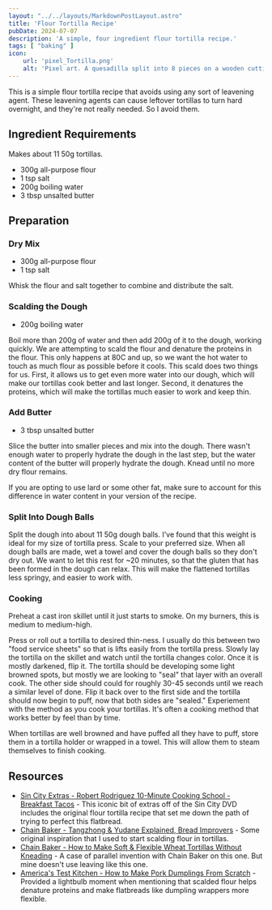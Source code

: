 ```yaml
---
layout: "../../layouts/MarkdownPostLayout.astro"
title: 'Flour Tortilla Recipe'
pubDate: 2024-07-07
description: 'A simple, four ingredient flour tortilla recipe.'
tags: [ "baking" ]
icon:
    url: 'pixel_Tortilla.png'
    alt: 'Pixel art. A quesadilla split into 8 pieces on a wooden cutting board. There is a green garnish and a stack of tortillas places beside the quesadilla.'
---
```


This is a simple flour tortilla recipe that avoids using any sort of leavening agent. These leavening agents can cause leftover tortillas to turn hard overnight, and they're not really needed. So I avoid them.

## Ingredient Requirements

Makes about 11 50g tortillas.

- 300g all-purpose flour
- 1 tsp salt
- 200g boiling water
- 3 tbsp unsalted butter

## Preparation

### Dry Mix

- 300g all-purpose flour
- 1 tsp salt

Whisk the flour and salt together to combine and distribute the salt.

### Scalding the Dough

- 200g boiling water

Boil more than 200g of water and then add 200g of it to the dough, working quickly. We are attempting to scald the flour and denature the proteins in the flour. This only happens at 80C and up, so we want the hot water to touch as much flour as possible before it cools. This scald does two things for us. First, it allows us to get even more water into our dough, which will make our tortillas cook better and last longer. Second, it denatures the proteins, which will make the tortillas much easier to work and keep thin.

### Add Butter

- 3 tbsp unsalted butter

Slice the butter into smaller pieces and mix into the dough. There wasn't enough water to properly hydrate the dough in the last step, but the water content of the butter will properly hydrate the dough. Knead until no more dry flour remains.

If you are opting to use lard or some other fat, make sure to account for this difference in water content in your version of the recipe.

### Split Into Dough Balls

Split the dough into about 11 50g dough balls. I've found that this weight is ideal for my size of tortilla press. Scale to your preferred size. When all dough balls are made, wet a towel and cover the dough balls so they don't dry out. We want to let this rest for ~20 minutes, so that the gluten that has been formed in the dough can relax. This will make the flattened tortillas less springy, and easier to work with.

### Cooking

Preheat a cast iron skillet until it just starts to smoke. On my burners, this is medium to medium-high.

Press or roll out a tortilla to desired thin-ness. I usually do this between two "food service sheets" so that is lifts easily from the tortilla press. Slowly lay the tortilla on the skillet and watch until the tortilla changes color. Once it is mostly darkened, flip it. The tortilla should be developing some light browned spots, but mostly we are looking to "seal" that layer with an overall cook. The other side should could for roughly 30-45 seconds until we reach a similar level of done. Flip it back over to the first side and the tortilla should now begin to puff, now that both sides are "sealed." Experiement with the method as you cook your tortillas. It's often a cooking method that works better by feel than by time.

When tortillas are well browned and have puffed all they have to puff, store them in a tortilla holder or wrapped in a towel. This will allow them to steam themselves to finish cooking.

## Resources

- [Sin City Extras - Robert Rodriguez 10-Minute Cooking School - Breakfast Tacos](https://www.youtube.com/watch?v=8WvGDdxzK-Y) - This iconic bit of extras off of the Sin City DVD includes the original flour tortilla recipe that set me down the path of trying to perfect this flatbread.
- [Chain Baker - Tangzhong & Yudane Explained, Bread Improvers](https://www.chainbaker.com/tangzhong-yudane/) - Some original inspiration that I used to start scalding flour in tortillas.
- [Chain Baker - How to Make Soft & Flexible Wheat Tortillas Without Kneading](https://www.chainbaker.com/scalded-tortillas/) - A case of parallel invention with Chain Baker on this one. But mine doesn't use leaving like this one.
- [America's Test Kitchen - How to Make Pork Dumplings From Scratch](https://www.youtube.com/watch?v=hl5nSXnsgWI) - Provided a lightbulb moment when mentioning that scalded flour helps denature proteins and make flatbreads like dumpling wrappers more flexible.

